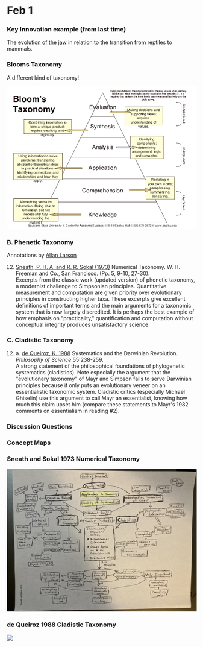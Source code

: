 # Feb 1

### Key Innovation example (from last time)

The [evolution of the jaw](https://www.mun.ca/biology/scarr/QA_vs_DS_jaw.html) in relation to the transition from reptiles to mammals.

### Blooms Taxonomy

A different kind of taxonomy!

<img width="700" src="./BloomsTaxonomy.png" >

### B. Phenetic Taxonomy

Annotations by [Allan Larson](https://biology.wustl.edu/people/allan-larson)  

12. [Sneath, P. H. A. and R. R. Sokal (1973)](https://drive.google.com/drive/u/0/folders/1ocqMPD5gX9xi4VQy_5OtU5wSyg-X8ftM) Numerical Taxonomy. W. H. Freeman and Co., San Francisco. (Pp. 5, 9-10, 27-30).     
Excerpts from the classic work (updated version) of phenetic taxonomy, a modernist challenge to Simpsonian principles. Quantitative measurement and computation are given priority over evolutionary principles in constructing higher taxa. These excerpts give excellent definitions of important terms and the main arguments for a taxonomic system that is now largely discredited. It is perhaps the best example of how emphasis on "practicality," quantification and computation without conceptual integrity produces unsatisfactory science.


### C. Cladistic Taxonomy

12. a. [de Queiroz, K. 1988](https://drive.google.com/drive/u/0/folders/1ocqMPD5gX9xi4VQy_5OtU5wSyg-X8ftM) Systematics and the Darwinian Revolution. _Philosophy of Science_ 55:238-259.  
A strong statement of the philosophical foundations of phylogenetic systematics (cladistics). Note especially the argument that the "evolutionary taxonomy" of Mayr and Simpson fails to serve Darwinian principles because it only puts an evolutionary veneer on an essentialistic taxonomic system. Cladistic critics (especially Michael Ghiselin) use this argument to call Mayr an essentialist, knowing how much this claim upset him (compare these statements to Mayr's 1982 comments on essentialism in reading #2).

### Discussion Questions


### Concept Maps


### Sneath and Sokal 1973 Numerical Taxonomy

<img width="700" src="./SneathSokal1973_conceptmap_DC.jpg" >


### de Queiroz 1988 Cladistic Taxonomy

<img width="700" src="./deQuieroz1988_conceptmap_MB.png" >


